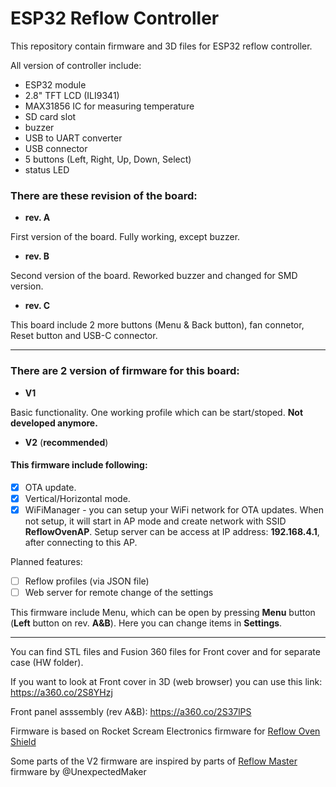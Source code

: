 # ESP32 Reflow Controller

This repository contain firmware and 3D files for ESP32 reflow controller. 

All version of controller include:

- ESP32 module
- 2.8" TFT LCD (ILI9341)
- MAX31856 IC for measuring temperature
- SD card slot
- buzzer
- USB to UART converter
- USB connector
- 5 buttons (Left, Right, Up, Down, Select)
- status LED 

### There are these revision of the board:

- **rev. A**

First version of the board. Fully working, except buzzer. 

- **rev. B**

Second version of the board. Reworked buzzer and changed for SMD version.

- **rev. C**

This board include 2 more buttons (Menu & Back button), fan connetor, Reset button and USB-C connector.

***

### There are 2 version of firmware for this board:

- **V1**

Basic functionality. One working profile which can be start/stoped.
**Not developed anymore.**

- **V2** (**recommended**)

#### This firmware include following:

- [x] OTA update.
- [x] Vertical/Horizontal mode.
- [x] WiFiManager - you can setup your WiFi network for OTA updates. When not setup, it will start in AP mode and create network with SSID **ReflowOvenAP**. Setup server can be access at IP address: **192.168.4.1**, after connecting to this AP.  

Planned features:

- [ ] Reflow profiles (via JSON file)
- [ ] Web server for remote change of the settings 

This firmware include Menu, which can be open by pressing **Menu** button (**Left** button on rev. **A&B**). Here you can change items in **Settings**.

*** 

You can find STL files and Fusion 360 files for Front cover and for separate case (HW folder).  
									 
If you want to look at Front cover in 3D (web browser) you can use this link: <a href="https://a360.co/2S8YHzj" target="_blank">https://a360.co/2S8YHzj</a>

Front panel asssembly (rev A&B): <a href="https://a360.co/2S37lPS" target="_blank">https://a360.co/2S37lPS</a>

Firmware is based on Rocket Scream Electronics firmware for [Reflow Oven Shield](https://www.rocketscream.com/blog/2012/11/28/updated-back-in-stock-reflow-oven-shield-controller/)

Some parts of the V2 firmware are inspired by parts of <a href="https://github.com/UnexpectedMaker/ReflowMaster" target="_blank">Reflow Master</a> firmware by @UnexpectedMaker
